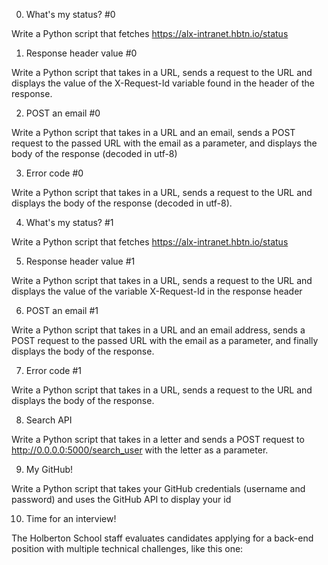 0. What's my status? #0

Write a Python script that fetches https://alx-intranet.hbtn.io/status

1. Response header value #0

Write a Python script that takes in a URL, sends a request to the URL and displays the value of the X-Request-Id variable found in the header of the response.

2. POST an email #0

Write a Python script that takes in a URL and an email, sends a POST request to the passed URL with the email as a parameter, and displays the body of the response (decoded in utf-8)

3. Error code #0

Write a Python script that takes in a URL, sends a request to the URL and displays the body of the response (decoded in utf-8).

4. What's my status? #1

Write a Python script that fetches https://alx-intranet.hbtn.io/status

5. Response header value #1

Write a Python script that takes in a URL, sends a request to the URL and displays the value of the variable X-Request-Id in the response header

6. POST an email #1

Write a Python script that takes in a URL and an email address, sends a POST request to the passed URL with the email as a parameter, and finally displays the body of the response.

7. Error code #1

Write a Python script that takes in a URL, sends a request to the URL and displays the body of the response.

8. Search API

Write a Python script that takes in a letter and sends a POST request to http://0.0.0.0:5000/search_user with the letter as a parameter.

9. My GitHub!

Write a Python script that takes your GitHub credentials (username and password) and uses the GitHub API to display your id

10. Time for an interview!

The Holberton School staff evaluates candidates applying for a back-end position with multiple technical challenges, like this one:



